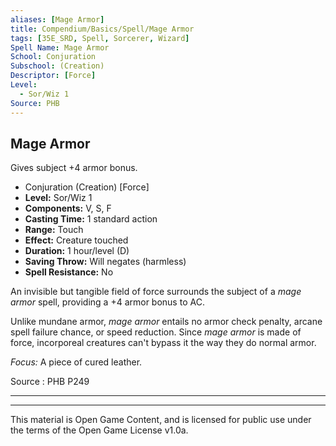 ```yaml
---
aliases: [Mage Armor]
title: Compendium/Basics/Spell/Mage Armor
tags: [35E_SRD, Spell, Sorcerer, Wizard]
Spell Name: Mage Armor
School: Conjuration
Subschool: (Creation)
Descriptor: [Force]
Level:
  - Sor/Wiz 1
Source: PHB
---
```



## Mage Armor

Gives subject +4 armor bonus.

*   Conjuration (Creation) [Force]
*   **Level:** Sor/Wiz 1
*   **Components:** V, S, F
*   **Casting Time:** 1 standard action
*   **Range:** Touch
*   **Effect:** Creature touched
*   **Duration:** 1 hour/level (D)
*   **Saving Throw:** Will negates (harmless)
*   **Spell Resistance:** No

<p>An invisible but tangible field of force surrounds the subject of a <i>mage armor</i> spell, providing a +4 armor bonus to AC.</p><p>Unlike mundane armor, <i>mage armor</i> entails no armor check penalty, arcane spell failure chance, or speed reduction. Since <i>mage armor</i> is made of force, incorporeal creatures can't bypass it the way they do normal armor.</p><p><i>Focus:</i> A piece of cured leather.</p>

Source : PHB P249

---

---

This material is Open Game Content, and is licensed for public use under
the terms of the Open Game License v1.0a.
